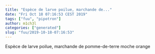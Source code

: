 ```yaml
---
title: "Espèce de larve poilue, marchande de..."
date: "Fri Oct 18 07:16:53 CEST 2019"
tags: ["fuu", "pipotron"]
author: m1ch3l
categories: ["generated"]
slug: "fuu/2019-10-18-07:16:53"
---
```


Espèce de larve poilue, marchande de pomme-de-terre moche orange
